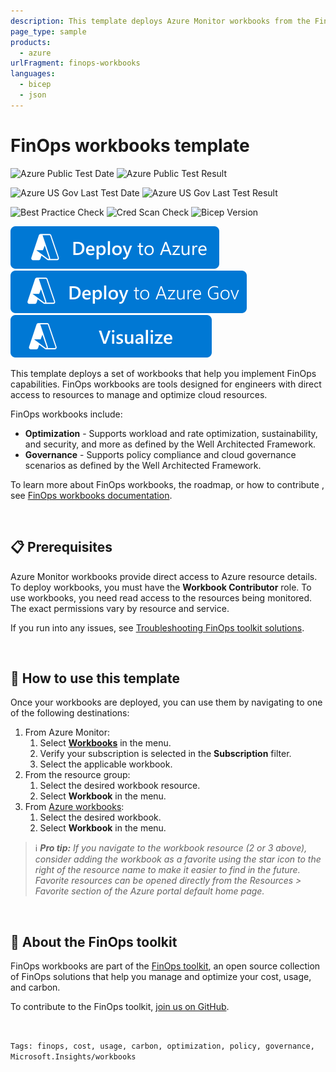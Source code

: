 ```yaml
---
description: This template deploys Azure Monitor workbooks from the FinOps toolkit that can help engineers perform key tasks defined by the FinOps Framework.
page_type: sample
products:
  - azure
urlFragment: finops-workbooks
languages:
  - bicep
  - json
---
```


# FinOps workbooks template

![Azure Public Test Date](https://azurequickstartsservice.blob.core.windows.net/badges/quickstarts/microsoft.costmanagement/finops-workbooks/PublicLastTestDate.svg)
![Azure Public Test Result](https://azurequickstartsservice.blob.core.windows.net/badges/quickstarts/microsoft.costmanagement/finops-workbooks/PublicDeployment.svg)

![Azure US Gov Last Test Date](https://azurequickstartsservice.blob.core.windows.net/badges/quickstarts/microsoft.costmanagement/finops-workbooks/FairfaxLastTestDate.svg)
![Azure US Gov Last Test Result](https://azurequickstartsservice.blob.core.windows.net/badges/quickstarts/microsoft.costmanagement/finops-workbooks/FairfaxDeployment.svg)

![Best Practice Check](https://azurequickstartsservice.blob.core.windows.net/badges/quickstarts/microsoft.costmanagement/finops-workbooks/BestPracticeResult.svg)
![Cred Scan Check](https://azurequickstartsservice.blob.core.windows.net/badges/quickstarts/microsoft.costmanagement/finops-workbooks/CredScanResult.svg)
![Bicep Version](https://azurequickstartsservice.blob.core.windows.net/badges/quickstarts/microsoft.costmanagement/finops-workbooks/BicepVersion.svg)

[![Deploy To Azure](https://raw.githubusercontent.com/Azure/azure-quickstart-templates/master/1-CONTRIBUTION-GUIDE/images/deploytoazure.svg?sanitize=true)](https://portal.azure.com/#create/Microsoft.Template/uri/https%3A%2F%2Fraw.githubusercontent.com%2FAzure%2Fazure-quickstart-templates%2Fmaster%2Fquickstarts%2Fmicrosoft.costmanagement%2Ffinops-workbooks%2Fazuredeploy.json/createUIDefinitionUri/https%3A%2F%2Fraw.githubusercontent.com%2FAzure%2Fazure-quickstart-templates%2Fmaster%2Fquickstarts%2Fmicrosoft.costmanagement%2Ffinops-workbooks%2FcreateUiDefinition.json)
[![Deploy To Azure US Gov](https://raw.githubusercontent.com/Azure/azure-quickstart-templates/master/1-CONTRIBUTION-GUIDE/images/deploytoazuregov.svg?sanitize=true)](https://portal.azure.us/#create/Microsoft.Template/uri/https%3A%2F%2Fraw.githubusercontent.com%2FAzure%2Fazure-quickstart-templates%2Fmaster%2Fquickstarts%2Fmicrosoft.costmanagement%2Ffinops-workbooks%2Fazuredeploy.json/createUIDefinitionUri/https%3A%2F%2Fraw.githubusercontent.com%2FAzure%2Fazure-quickstart-templates%2Fmaster%2Fquickstarts%2Fmicrosoft.costmanagement%2Ffinops-workbooks%2FcreateUiDefinition.json)
[![Visualize](https://raw.githubusercontent.com/Azure/azure-quickstart-templates/master/1-CONTRIBUTION-GUIDE/images/visualizebutton.svg?sanitize=true)](http://armviz.io/#/?load=https%3A%2F%2Fraw.githubusercontent.com%2FAzure%2Fazure-quickstart-templates%2Fmaster%2Fquickstarts%2Fmicrosoft.costmanagement%2Ffinops-workbooks%2Fazuredeploy.json)

This template deploys a set of workbooks that help you implement FinOps capabilities. FinOps workbooks are tools designed for engineers with direct access to resources to manage and optimize cloud resources.

FinOps workbooks include:

- **Optimization** - Supports workload and rate optimization, sustainability, and security, and more as defined by the Well Architected Framework.
- **Governance** - Supports policy compliance and cloud governance scenarios as defined by the Well Architected Framework.

To learn more about FinOps workbooks, the roadmap, or how to contribute , see [FinOps workbooks documentation](https://aka.ms/finops/workbooks).

<br>

## 📋 Prerequisites

Azure Monitor workbooks provide direct access to Azure resource details. To deploy workbooks, you must have the **Workbook Contributor** role. To use workbooks, you need read access to the resources being monitored. The exact permissions vary by resource and service.

If you run into any issues, see [Troubleshooting FinOps toolkit solutions](https://aka.ms/ftk/tsg).

<br>

## 📗 How to use this template

Once your workbooks are deployed, you can use them by navigating to one of the following destinations:

1. From Azure Monitor:
   1. Select [**Workbooks**](https://portal.azure.com/#view/Microsoft_Azure_Monitoring/AzureMonitoringBrowseBlade/~/workbooks) in the menu.
   2. Verify your subscription is selected in the **Subscription** filter.
   3. Select the applicable workbook.
2. From the resource group:
   1. Select the desired workbook resource.
   2. Select **Workbook** in the menu.
3. From [Azure workbooks](https://portal.azure.com/#browse/microsoft.insights%2Fworkbooks):
   1. Select the desired workbook.
   2. Select **Workbook** in the menu.

> ℹ️ _**Pro tip:** If you navigate to the workbook resource (2 or 3 above), consider adding the workbook as a favorite using the star icon to the right of the resource name to make it easier to find in the future. Favorite resources can be opened directly from the Resources > Favorite section of the Azure portal default home page._

<br>

## 🧰 About the FinOps toolkit

FinOps workbooks are part of the [FinOps toolkit](https://aka.ms/finops/toolkit), an open source collection of FinOps solutions that help you manage and optimize your cost, usage, and carbon.

To contribute to the FinOps toolkit, [join us on GitHub](https://aka.ms/ftk).

<br>

`Tags: finops, cost, usage, carbon, optimization, policy, governance, Microsoft.Insights/workbooks`
